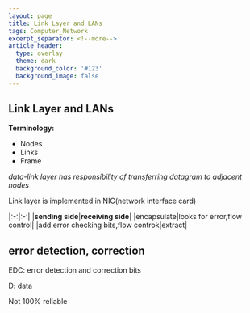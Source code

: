 ```yaml
---
layout: page
title: Link Layer and LANs
tags: Computer_Network
excerpt_separator: <!--more-->
article_header:
  type: overlay
  theme: dark
  background_color: '#123'
  background_image: false
---
```


<!--more-->

## Link Layer and LANs

**Terminology:**

- Nodes
- Links
- Frame

_data-link layer has responsibility of transferring datagram to adjacent nodes_

Link layer is implemented in NIC(network interface card)

|:-:|:-:|
|**sending side**|**receiving side**|
|encapsulate|looks for error,flow control|
|add error checking bits,flow controk|extract|

## error detection, correction

EDC: error detection and correction bits

D: data

Not 100% reliable
